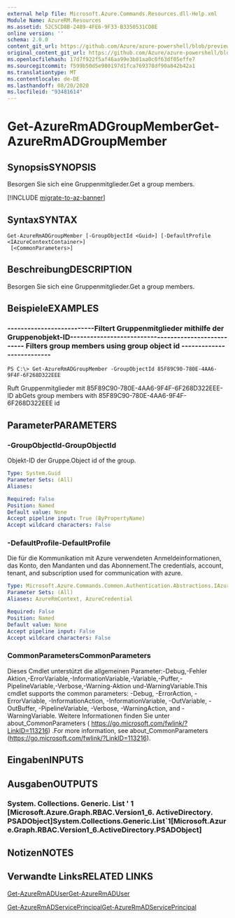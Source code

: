 ```yaml
---
external help file: Microsoft.Azure.Commands.Resources.dll-Help.xml
Module Name: AzureRM.Resources
ms.assetid: 52C5CD8B-2489-4FE6-9F33-B3350531CD8E
online version: ''
schema: 2.0.0
content_git_url: https://github.com/Azure/azure-powershell/blob/preview/src/ResourceManager/Resources/Commands.Resources/help/Get-AzureRmADGroupMember.md
original_content_git_url: https://github.com/Azure/azure-powershell/blob/preview/src/ResourceManager/Resources/Commands.Resources/help/Get-AzureRmADGroupMember.md
ms.openlocfilehash: 17d7f922f5af46aa99e3b01aa0c0f63df05effe7
ms.sourcegitcommit: f599b50d5e980197d1fca769378df90a842b42a1
ms.translationtype: MT
ms.contentlocale: de-DE
ms.lasthandoff: 08/20/2020
ms.locfileid: "93481614"
---
```

# <span data-ttu-id="9600a-101">Get-AzureRmADGroupMember</span><span class="sxs-lookup"><span data-stu-id="9600a-101">Get-AzureRmADGroupMember</span></span>

## <span data-ttu-id="9600a-102">Synopsis</span><span class="sxs-lookup"><span data-stu-id="9600a-102">SYNOPSIS</span></span>
<span data-ttu-id="9600a-103">Besorgen Sie sich eine Gruppenmitglieder.</span><span class="sxs-lookup"><span data-stu-id="9600a-103">Get a group members.</span></span>

[!INCLUDE [migrate-to-az-banner](../../includes/migrate-to-az-banner.md)]

## <span data-ttu-id="9600a-104">Syntax</span><span class="sxs-lookup"><span data-stu-id="9600a-104">SYNTAX</span></span>

```
Get-AzureRmADGroupMember [-GroupObjectId <Guid>] [-DefaultProfile <IAzureContextContainer>]
 [<CommonParameters>]
```

## <span data-ttu-id="9600a-105">Beschreibung</span><span class="sxs-lookup"><span data-stu-id="9600a-105">DESCRIPTION</span></span>
<span data-ttu-id="9600a-106">Besorgen Sie sich eine Gruppenmitglieder.</span><span class="sxs-lookup"><span data-stu-id="9600a-106">Get a group members.</span></span>

## <span data-ttu-id="9600a-107">Beispiele</span><span class="sxs-lookup"><span data-stu-id="9600a-107">EXAMPLES</span></span>

### <span data-ttu-id="9600a-108">--------------------------Filtert Gruppenmitglieder mithilfe der Gruppenobjekt-ID--------------------------</span><span class="sxs-lookup"><span data-stu-id="9600a-108">--------------------------  Filters group members using group object id  --------------------------</span></span>
```
PS C:\> Get-AzureRmADGroupMember -GroupObjectId 85F89C90-780E-4AA6-9F4F-6F268D322EEE
```

<span data-ttu-id="9600a-109">Ruft Gruppenmitglieder mit 85F89C90-780E-4AA6-9F4F-6F268D322EEE-ID ab</span><span class="sxs-lookup"><span data-stu-id="9600a-109">Gets group members with 85F89C90-780E-4AA6-9F4F-6F268D322EEE id</span></span>

## <span data-ttu-id="9600a-110">Parameter</span><span class="sxs-lookup"><span data-stu-id="9600a-110">PARAMETERS</span></span>

### <span data-ttu-id="9600a-111">-GroupObjectId</span><span class="sxs-lookup"><span data-stu-id="9600a-111">-GroupObjectId</span></span>
<span data-ttu-id="9600a-112">Objekt-ID der Gruppe.</span><span class="sxs-lookup"><span data-stu-id="9600a-112">Object id of the group.</span></span>

```yaml
Type: System.Guid
Parameter Sets: (All)
Aliases: 

Required: False
Position: Named
Default value: None
Accept pipeline input: True (ByPropertyName)
Accept wildcard characters: False
```

### <span data-ttu-id="9600a-113">-DefaultProfile</span><span class="sxs-lookup"><span data-stu-id="9600a-113">-DefaultProfile</span></span>
<span data-ttu-id="9600a-114">Die für die Kommunikation mit Azure verwendeten Anmeldeinformationen, das Konto, den Mandanten und das Abonnement.</span><span class="sxs-lookup"><span data-stu-id="9600a-114">The credentials, account, tenant, and subscription used for communication with azure.</span></span>

```yaml
Type: Microsoft.Azure.Commands.Common.Authentication.Abstractions.IAzureContextContainer
Parameter Sets: (All)
Aliases: AzureRmContext, AzureCredential

Required: False
Position: Named
Default value: None
Accept pipeline input: False
Accept wildcard characters: False
```

### <span data-ttu-id="9600a-115">CommonParameters</span><span class="sxs-lookup"><span data-stu-id="9600a-115">CommonParameters</span></span>
<span data-ttu-id="9600a-116">Dieses Cmdlet unterstützt die allgemeinen Parameter:-Debug,-Fehler Aktion,-ErrorVariable,-InformationVariable,-Variable,-Puffer,-PipelineVariable,-Verbose,-Warning-Aktion und-WarningVariable.</span><span class="sxs-lookup"><span data-stu-id="9600a-116">This cmdlet supports the common parameters: -Debug, -ErrorAction, -ErrorVariable, -InformationAction, -InformationVariable, -OutVariable, -OutBuffer, -PipelineVariable, -Verbose, -WarningAction, and -WarningVariable.</span></span> <span data-ttu-id="9600a-117">Weitere Informationen finden Sie unter about_CommonParameters ( https://go.microsoft.com/fwlink/?LinkID=113216) .</span><span class="sxs-lookup"><span data-stu-id="9600a-117">For more information, see about_CommonParameters (https://go.microsoft.com/fwlink/?LinkID=113216).</span></span>

## <span data-ttu-id="9600a-118">Eingaben</span><span class="sxs-lookup"><span data-stu-id="9600a-118">INPUTS</span></span>

## <span data-ttu-id="9600a-119">Ausgaben</span><span class="sxs-lookup"><span data-stu-id="9600a-119">OUTPUTS</span></span>

### <span data-ttu-id="9600a-120">System. Collections. Generic. List ' 1 [Microsoft.Azure.Graph.RBAC.Version1_6. ActiveDirectory. PSADObject]</span><span class="sxs-lookup"><span data-stu-id="9600a-120">System.Collections.Generic.List\`1[Microsoft.Azure.Graph.RBAC.Version1_6.ActiveDirectory.PSADObject]</span></span>

## <span data-ttu-id="9600a-121">Notizen</span><span class="sxs-lookup"><span data-stu-id="9600a-121">NOTES</span></span>

## <span data-ttu-id="9600a-122">Verwandte Links</span><span class="sxs-lookup"><span data-stu-id="9600a-122">RELATED LINKS</span></span>

[<span data-ttu-id="9600a-123">Get-AzureRmADUser</span><span class="sxs-lookup"><span data-stu-id="9600a-123">Get-AzureRmADUser</span></span>](./Get-AzureRmADUser.md)

[<span data-ttu-id="9600a-124">Get-AzureRmADServicePrincipal</span><span class="sxs-lookup"><span data-stu-id="9600a-124">Get-AzureRmADServicePrincipal</span></span>](./Get-AzureRmADServicePrincipal.md)


